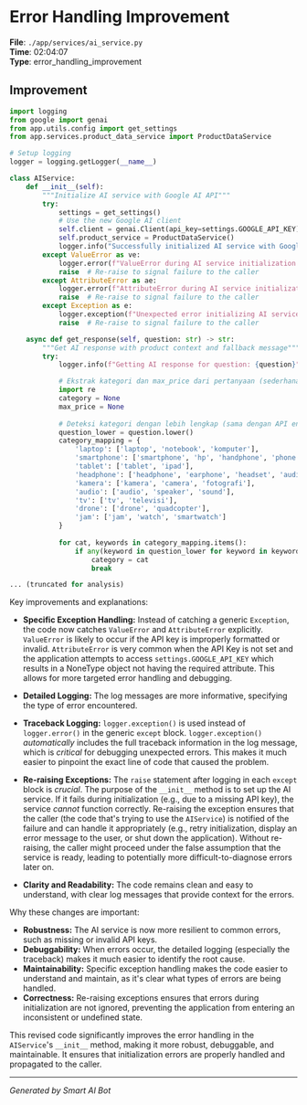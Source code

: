 # Error Handling Improvement

**File**: `./app/services/ai_service.py`  
**Time**: 02:04:07  
**Type**: error_handling_improvement

## Improvement

```python
import logging
from google import genai
from app.utils.config import get_settings
from app.services.product_data_service import ProductDataService

# Setup logging
logger = logging.getLogger(__name__)

class AIService:
    def __init__(self):
        """Initialize AI service with Google AI API"""
        try:
            settings = get_settings()
            # Use the new Google AI client
            self.client = genai.Client(api_key=settings.GOOGLE_API_KEY)
            self.product_service = ProductDataService()
            logger.info("Successfully initialized AI service with Google AI client")
        except ValueError as ve:
            logger.error(f"ValueError during AI service initialization: {ve}")
            raise  # Re-raise to signal failure to the caller
        except AttributeError as ae:
            logger.error(f"AttributeError during AI service initialization (likely missing API key): {ae}")
            raise  # Re-raise to signal failure to the caller
        except Exception as e:
            logger.exception(f"Unexpected error initializing AI service: {e}")  # Log full traceback
            raise  # Re-raise to signal failure to the caller

    async def get_response(self, question: str) -> str:
        """Get AI response with product context and fallback message"""
        try:
            logger.info(f"Getting AI response for question: {question}")

            # Ekstrak kategori dan max_price dari pertanyaan (sederhana)
            import re
            category = None
            max_price = None
            
            # Deteksi kategori dengan lebih lengkap (sama dengan API endpoint)
            question_lower = question.lower()
            category_mapping = {
                'laptop': ['laptop', 'notebook', 'komputer'],
                'smartphone': ['smartphone', 'hp', 'handphone', 'phone', 'telepon', 'ponsel'],
                'tablet': ['tablet', 'ipad'],
                'headphone': ['headphone', 'earphone', 'headset', 'audio'],
                'kamera': ['kamera', 'camera', 'fotografi'],
                'audio': ['audio', 'speaker', 'sound'],
                'tv': ['tv', 'televisi'],
                'drone': ['drone', 'quadcopter'],
                'jam': ['jam', 'watch', 'smartwatch']
            }
            
            for cat, keywords in category_mapping.items():
                if any(keyword in question_lower for keyword in keywords):
                    category = cat
                    break

... (truncated for analysis)
```

Key improvements and explanations:

* **Specific Exception Handling:**  Instead of catching a generic `Exception`, the code now catches `ValueError` and `AttributeError` explicitly.  `ValueError` is likely to occur if the API key is improperly formatted or invalid. `AttributeError` is very common when the API Key is not set and the application attempts to access `settings.GOOGLE_API_KEY` which results in a NoneType object not having the required attribute.  This allows for more targeted error handling and debugging.

* **Detailed Logging:**  The log messages are more informative, specifying the type of error encountered.

* **Traceback Logging:** `logger.exception()` is used instead of `logger.error()` in the generic `except` block.  `logger.exception()` *automatically* includes the full traceback information in the log message, which is *critical* for debugging unexpected errors. This makes it much easier to pinpoint the exact line of code that caused the problem.

* **Re-raising Exceptions:** The `raise` statement after logging in each `except` block is *crucial*.  The purpose of the `__init__` method is to set up the AI service. If it fails during initialization (e.g., due to a missing API key), the service *cannot* function correctly.  Re-raising the exception ensures that the caller (the code that's trying to use the `AIService`) is notified of the failure and can handle it appropriately (e.g., retry initialization, display an error message to the user, or shut down the application).  Without re-raising, the caller might proceed under the false assumption that the service is ready, leading to potentially more difficult-to-diagnose errors later on.

* **Clarity and Readability:** The code remains clean and easy to understand, with clear log messages that provide context for the errors.

Why these changes are important:

* **Robustness:** The AI service is now more resilient to common errors, such as missing or invalid API keys.
* **Debuggability:**  When errors occur, the detailed logging (especially the traceback) makes it much easier to identify the root cause.
* **Maintainability:**  Specific exception handling makes the code easier to understand and maintain, as it's clear what types of errors are being handled.
* **Correctness:** Re-raising exceptions ensures that errors during initialization are not ignored, preventing the application from entering an inconsistent or undefined state.

This revised code significantly improves the error handling in the `AIService`'s `__init__` method, making it more robust, debuggable, and maintainable.  It ensures that initialization errors are properly handled and propagated to the caller.

---
*Generated by Smart AI Bot*
